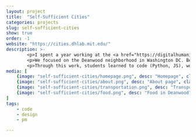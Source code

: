 ```yaml
---
layout: project
title:  "Self-Sufficient Cities"
categories: projects
slug: self-sufficient-cities
show: true
order: -1
website: "https://cities.dhlab.mit.edu/"
description: >-
        <p>I spent a year working at the <a href="https://digitalhumanities.mit.edu/" target="_blank">Digital Humanities Lab</a> at MIT as a creative technologist. There, I led a group of undergraduates in thinking through and developing various projects, including some preliminary research for Professor Kate Brown's Self-Sufficient Cities.</p>
        <p>We focused on the Deanwood neighborhood in Washington DC. Below are some screenshots from the website which is also viewable through the link above.</p> 
        <p>Through this work, students learned to code (Python, JS), work with maps, and dig into archival material in order to answer difficult questions.</p>
media: [
    {image: "self-sufficient-cities/homepage.png", desc: "Homepage", class: "border"},
    {image: "self-sufficient-cities/about.png", desc: "About page", class: "border"},
    {image: "self-sufficient-cities/transportation.png", desc: "Transportation in Deanwood", class: "border"},
    {image: "self-sufficient-cities/food.png", desc: "Food in Deanwood", class: "border"},
]
tags: 
    - code
    - design
    - pm

---
```

